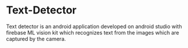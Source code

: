 # Text-Detector
Text detector is an android application developed on android studio with firebase ML vision kit which recognizes text from the images which are captured by the camera.
